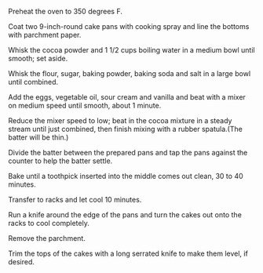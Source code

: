 Preheat the oven to 350 degrees F.

Coat two 9-inch-round cake pans with cooking spray and line the bottoms with parchment paper.

Whisk the cocoa powder and 1 1/2 cups boiling water in a medium bowl until smooth; set aside. 

Whisk the flour, sugar, baking powder, baking soda and salt in a large bowl until combined. 

Add the eggs, vegetable oil, sour cream and vanilla and beat with a mixer on medium speed until smooth, about 1 minute.

Reduce the mixer speed to low; beat in the cocoa mixture in a steady stream until just combined, then finish mixing with a rubber spatula.(The batter will be thin.)

Divide the batter between the prepared pans and tap the pans against the counter to help the batter settle. 

Bake until a toothpick inserted into the middle comes out clean, 30 to 40 minutes. 

Transfer to racks and let cool 10 minutes.

Run a knife around the edge of the pans and turn the cakes out onto the racks to cool completely. 
  
Remove the parchment.
  
Trim the tops of the cakes with a long serrated knife to make them level, if desired.